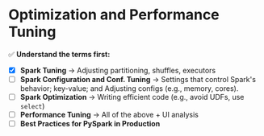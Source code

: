 # Optimization and Performance Tuning

✅ **Understand the terms first:**

- [x] **Spark Tuning** → Adjusting partitioning, shuffles, executors
- [ ] **Spark Configuration and Conf. Tuning** → Settings that control Spark's behavior; key-value; and  Adjusting configs (e.g., memory, cores).
- [ ] **Spark Optimization** → Writing efficient code (e.g., avoid UDFs, use `select`)
- [ ] **Performance Tuning** → All of the above + UI analysis
- [ ] **Best Practices for PySpark in Production**